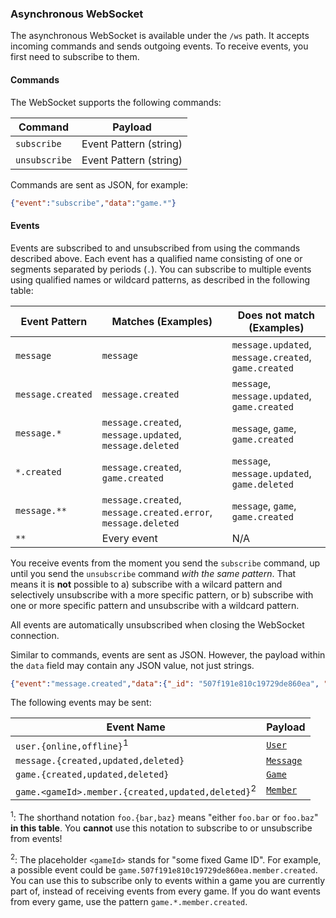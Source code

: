 ### Asynchronous WebSocket

The asynchronous WebSocket is available under the `/ws` path.
It accepts incoming commands and sends outgoing events.
To receive events, you first need to subscribe to them.

#### Commands

The WebSocket supports the following commands:

| Command | Payload |
| --- | --- |
| `subscribe` | Event Pattern (string) |
| `unsubscribe` | Event Pattern (string) |

Commands are sent as JSON, for example:

```json
{"event":"subscribe","data":"game.*"}
```

#### Events

Events are subscribed to and unsubscribed from using the commands described above.
Each event has a qualified name consisting of one or segments separated by periods (`.`).
You can subscribe to multiple events using qualified names or wildcard patterns, as described in the following table:

| Event Pattern | Matches (Examples) | Does not match (Examples) |
| --- | --- | --- |
| `message` | `message` | `message.updated`, `message.created`, `game.created` |
| `message.created` | `message.created` | `message`, `message.updated`, `game.created` |
| `message.*` | `message.created`, `message.updated`, `message.deleted` | `message`, `game`, `game.created` |
| `*.created` | `message.created`, `game.created` | `message`, `message.updated`, `game.deleted` |
| `message.**` | `message.created`, `message.created.error`, `message.deleted` | `message`, `game`, `game.created` |
| `**` | Every event | N/A |

You receive events from the moment you send the `subscribe` command, up until you send the `unsubscribe` command *with the same pattern*.
That means it is **not** possible to
a) subscribe with a wilcard pattern and selectively unsubscribe with a more specific pattern, or
b) subscribe with one or more specific pattern and unsubscribe with a wildcard pattern.

All events are automatically unsubscribed when closing the WebSocket connection.

Similar to commands, events are sent as JSON.
However, the payload within the `data` field may contain any JSON value, not just strings.

```json
{"event":"message.created","data":{"_id": "507f191e810c19729de860ea", "...": "..."}}
```

The following events may be sent:

| Event Name | Payload |
| --- | --- |
| `user.{online,offline}`<sup>1</sup> | [`User`](#model-User) | 
| `message.{created,updated,deleted}` | [`Message`](#model-Message) | 
| `game.{created,updated,deleted}` | [`Game`](#model-Game) | 
| `game.<gameId>.member.{created,updated,deleted}`<sup>2</sup> | [`Member`](#model-Member) |

<sup>1</sup>: The shorthand notation `foo.{bar,baz}` means "either `foo.bar` or `foo.baz`" **in this table**. You **cannot** use this notation to subscribe to or unsubscribe from events!

<sup>2</sup>: The placeholder `<gameId>` stands for "some fixed Game ID". For example, a possible event could be `game.507f191e810c19729de860ea.member.created`. You can use this to subscribe only to events within a game you are currently part of, instead of receiving events from every game. If you do want events from every game, use the pattern `game.*.member.created`.
